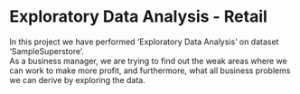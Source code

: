 # Exploratory Data Analysis - Retail

In this project we have performed ‘Exploratory Data Analysis’ on dataset ‘SampleSuperstore’.  
As a business manager, we are trying to find out the weak areas where we can
work to make more profit, and furthermore, what all business problems we can derive by exploring the data.